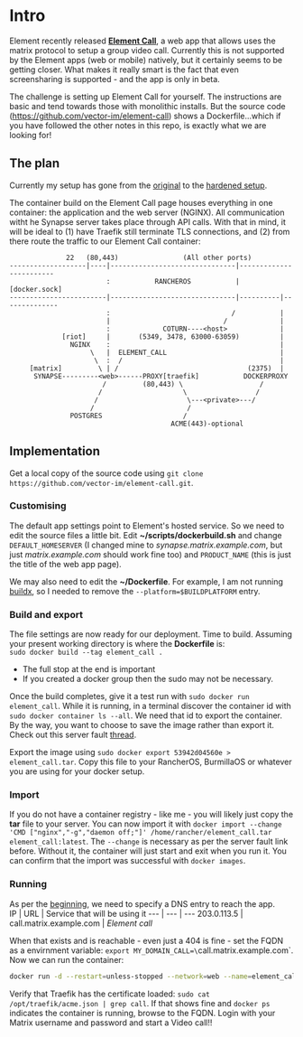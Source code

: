 # Intro
Element recently released **[Element Call](https://element.io/blog/introducing-native-matrix-voip-with-element-call/)**, a web app that allows uses the matrix protocol to setup a group video call. Currently this is not supported by the Element apps (web or mobile) natively, but it certainly seems to be getting closer. What makes it really smart is the fact that even screensharing is supported - and the app is only in beta.  

The challenge is setting up Element Call for yourself. The instructions are basic and tend towards those with monolithic installs. But the source code (https://github.com/vector-im/element-call) shows a Dockerfile...which if you have followed the other notes in this repo, is exactly what we are looking for!

## The plan
Currently my setup has gone from the [original](https://github.com/b-venter/Matrix-Docker-install/tree/master#1-introduction-and-overview) to the [hardened setup](https://github.com/b-venter/Matrix-Docker-install/blob/master/Hardening.md#docker-socket-access).  

The container build on the Element Call page houses everything in one container: the application and the web server (NGINX). All communication witht he Synapse server takes place through API calls. With that in mind, it will be ideal to (1) have Traefik still terminate TLS connections, and (2) from there route the traffic to our Element Call container:


                  22   (80,443)                (All other ports)
    -------------------|----|-------------------------------|------------------------
                            :           RANCHEROS           |      [docker.sock]
    ------------------------|-------------------------------|----------|--------------
                            :                              /           |
                            |                            /             |
                            :             COTURN----<host>             |
                 [riot]     |       (5349, 3478, 63000-63059)          |      
                   NGINX    :                                          |
                        \   |  ELEMENT_CALL                            |
                         \  :  /                                       |
         [matrix]         \ | /                                (2375)  |
          SYNAPSE---------<web>------PROXY[traefik]           DOCKERPROXY
                           /         (80,443) \                   /
                          /                    \                 /
                         /                      \---<private>---/
                        /                       /
                   POSTGRES                    /
                                            ACME(443)-optional
                                            


  
## Implementation
Get a local copy of the source code using `git clone https://github.com/vector-im/element-call.git`.  

### Customising
The default app settings point to Element's hosted service. So we need to edit the source files a little bit. Edit **~/scripts/dockerbuild.sh** and change `DEFAULT_HOMESERVER` (I changed mine to *synapse.matrix.example.com*, but just *matrix.example.com* should work fine too) and `PRODUCT_NAME` (this is just the title of the web app page).  

We may also need to edit the **~/Dockerfile**. For example, I am not running [buildx](https://docs.docker.com/buildx/working-with-buildx/), so I needed to remove the `--platform=$BUILDPLATFORM` entry.

### Build and export
The file settings are now ready for our deployment. Time to build. Assuming your present working directory is where the **Dockerfile** is:  
`sudo docker build --tag element_call .`  
- The full stop at the end is important
- If you created a docker group then the sudo may not be necessary.

Once the build completes, give it a test run with `sudo docker run element_call`. While it is running, in a terminal discover the container id with `sudo docker container ls --all`. We need that id to export the container. By the way, you want to choose to save the image rather than export it. Check out this server fault [thread](https://serverfault.com/questions/757210/no-command-specified-from-re-imported-docker-image-container).  

Export the image using `sudo docker export 53942d04560e > element_call.tar`. Copy this file to your RancherOS, BurmillaOS or whatever you are using for your docker setup.

### Import
If you do not have a container registry - like me - you will likely just copy the **tar** file to your server. You can now import it with `docker import --change 'CMD ["nginx","-g","daemon off;"]' /home/rancher/element_call.tar element_call:latest`. The `--change` is necessary as per the server fault link before. Without it, the container will just start and exit when you run it. You can confirm that the import was successful with `docker images`.

### Running
As per the [beginning](https://github.com/b-venter/Matrix-Docker-install/blob/master/README.md#3-dns-setup), we need to specify a DNS entry to reach the app.  
IP | URL | Service that will be using it
--- | --- | ---
203.0.113.5 | call.matrix.example.com | *Element call*

When that exists and is reachable - even just a 404 is fine - set the FQDN as a envirnment variable: `export MY_DOMAIN_CALL=\`call.matrix.example.com\`. Now we can run the container:
```bash
docker run -d --restart=unless-stopped --network=web --name=element_call --expose 8080 -l "traefik.enable=true"  -l "traefik.http.routers.call.rule=Host($MY_DOMAIN_CALL)"  -l "traefik.http.routers.call.entrypoints=web" -l "traefik.http.services.call.loadbalancer.passhostheader=true" -l "traefik.http.middlewares.call-redirect-websecure.redirectscheme.scheme=https" -l "traefik.http.routers.call.middlewares=call-redirect-websecure" -l "traefik.http.routers.call-websecure.rule=Host($MY_DOMAIN_CALL)" -l "traefik.http.routers.call-websecure.entrypoints=websecure" -l "traefik.http.routers.call-websecure.tls=true" -l "traefik.http.routers.call-websecure.tls.certresolver=letsencrypt" element_call
```
Verify that Traefik has the certificate loaded: `sudo cat /opt/traefik/acme.json | grep call`. If that shows fine and `docker ps` indicates the container is running, browse to the FQDN. Login with your Matrix username and password and start a Video call!!
